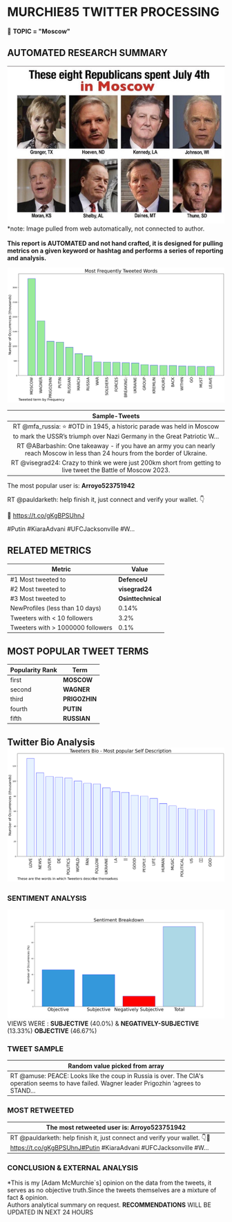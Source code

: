 # MURCHIE85 TWITTER PROCESSING 
&#x1F34E; **TOPIC = "Moscow"**

## AUTOMATED RESEARCH SUMMARY

![image](assets/2023-06-24hashtagImage.png)*note: Image pulled from web automatically, not connected to author.
<br></br>
<b> This report is AUTOMATED and not hand crafted, it is designed for pulling metrics on a given keyword or hashtag and performs a series of reporting and analysis.</b>



![image](assets/2023-06-24TWEETS.png)



|                **Sample-Tweets**        |
| :-------------: |
| RT @mfa_russia: ⭐️ #OTD in 1945, a historic parade was held in Moscow to mark the USSR’s triumph over Nazi Germany in the Great Patriotic W… |
| RT @ABarbashin: One takeaway - if you have an army you can nearly reach Moscow in less than 24 hours from the border of Ukraine. |
| RT @visegrad24: Crazy to think we were just 200km short from getting to live tweet the Battle of Moscow 2023. |

The most popular user is: **Arroyo523751942**
<div class="alert alert-block alert-danger"> RT @pauldarketh: help finish it, just connect and verify your wallet. 👇

🔗 https://t.co/gKgBPSUhnJ

#Putin #KiaraAdvani #UFCJacksonville #W…</div>

## RELATED METRICS<br>
| Metric | Value |
| ------------- | ------------- |
| #1 Most tweeted to  | **DefenceU** |
| #2 Most tweeted to  | **visegrad24** |
| #3 Most tweeted to  | **Osinttechnical** |
| NewProfiles (less than 10 days) | 0.14%  |
| Tweeters with < 10 followers  | 3.2%|
| Tweeters with > 1000000 followers  | 0.1%  |



## MOST POPULAR TWEET TERMS 


| Popularity Rank  | Term |
| ------------- | ------------- |
| first  | **MOSCOW**  |
| second  | **WAGNER**  |
| third  | **PRIGOZHIN** |
| fourth  | **PUTIN**  |
| fifth  | **RUSSIAN**  |


## Twitter Bio Analysis![image](assets/2023-06-24BIO.png)
### SENTIMENT ANALYSIS
![image](assets/2023-06-24sentiment.png)
VIEWS WERE : **SUBJECTIVE**  (40.0%) & **NEGATIVELY-SUBJECTIVE** (13.33%) **OBJECTIVE** (46.67%)

### TWEET SAMPLE 
| Random value picked from array |
| ------------- |
|RT @amuse: PEACE: Looks like the coup in Russia is over. The CIA's operation seems to have failed. Wagner leader Prigozhin ‘agrees to STAND… |

### MOST RETWEETED 

| The most retweeted user is: **Arroyo523751942**  |
| ------------- |
| RT @pauldarketh: help finish it, just connect and verify your wallet. 👇🔗 https://t.co/gKgBPSUhnJ#Putin #KiaraAdvani #UFCJacksonville #W… |

### CONCLUSION & EXTERNAL ANALYSIS

*This is my [Adam McMurchie`s] opinion on the data from the tweets, it serves as no objective truth.Since the tweets themselves are a mixture of fact & opinion.<br>
Authors analytical summary on request.
**RECOMMENDATIONS** WILL BE UPDATED IN NEXT  24 HOURS <br>